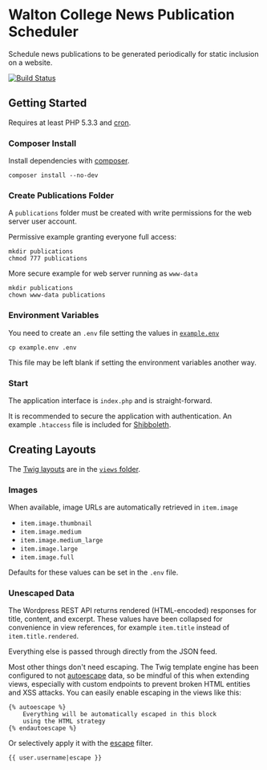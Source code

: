 # Walton College News Publication Scheduler

Schedule news publications to be generated periodically for static inclusion
on a website.

[![Build Status][4]][3]

## Getting Started

Requires at least PHP 5.3.3 and [cron][2].

### Composer Install

Install dependencies with [composer][1].

    composer install --no-dev

### Create Publications Folder

A `publications` folder must be created with write permissions for the
web server user account.

Permissive example granting everyone full access:

    mkdir publications
    chmod 777 publications

More secure example for web server running as `www-data`

    mkdir publications
    chown www-data publications

### Environment Variables

You need to create an `.env` file setting the values in [`example.env`][6]

    cp example.env .env

This file may be left blank if setting the environment variables another way.

### Start

The application interface is `index.php` and is straight-forward.

It is recommended to secure the application with authentication.
An example `.htaccess` file is included for [Shibboleth][5].

## Creating Layouts

The [Twig layouts][10] are in the [`views` folder][9].

### Images

When available, image URLs are automatically retrieved in `item.image`

* `item.image.thumbnail`
* `item.image.medium`
* `item.image.medium_large`
* `item.image.large`
* `item.image.full`

Defaults for these values can be set in the `.env` file.

### Unescaped Data

The Wordpress REST API returns rendered (HTML-encoded) responses for
title, content, and excerpt.
These values have been collapsed for convenience in view references, for example
`item.title` instead of `item.title.rendered`.

Everything else is passed through directly from the JSON feed.

Most other things don't need escaping.
The Twig template engine has been configured to not [autoescape][7] data,
so be mindful of this when extending views, especially with custom endpoints
to prevent broken HTML entities and XSS attacks.
You can easily enable escaping in the views like this:

```
{% autoescape %}
    Everything will be automatically escaped in this block
    using the HTML strategy
{% endautoescape %}
```

Or selectively apply it with the [escape][8] filter.

```
{{ user.username|escape }}
```

[1]:https://getcomposer.org/
[2]:https://en.wikipedia.org/wiki/Cron
[3]:https://travis-ci.org/razorbacks/walton-news-publication-scheduler
[4]:https://travis-ci.org/razorbacks/walton-news-publication-scheduler.svg?branch=master
[5]:https://shibboleth.net/
[6]:./example.env
[7]:https://twig.sensiolabs.org/doc/2.x/tags/autoescape.html
[8]:https://twig.sensiolabs.org/doc/2.x/filters/escape.html
[9]:./views
[10]:https://twig.sensiolabs.org/doc/2.x/
